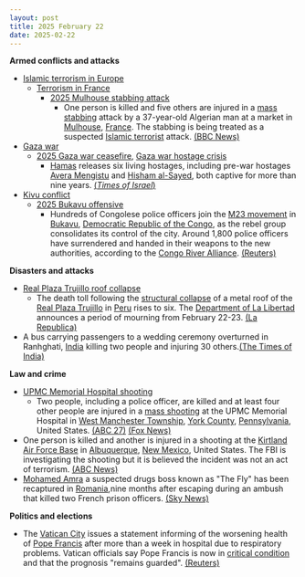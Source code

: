 ```yaml
---
layout: post
title: 2025 February 22
date: 2025-02-22
---
```



**Armed conflicts and attacks**

* [Islamic terrorism in Europe](https://en.wikipedia.org/wiki/Islamic_terrorism_in_Europe "Islamic terrorism in Europe")
  + [Terrorism in France](https://en.wikipedia.org/wiki/Terrorism_in_France "Terrorism in France")
    - [2025 Mulhouse stabbing attack](https://en.wikipedia.org/wiki/2025_Mulhouse_stabbing_attack "2025 Mulhouse stabbing attack")
      * One person is killed and five others are injured in a [mass stabbing](https://en.wikipedia.org/wiki/Mass_stabbing "Mass stabbing") attack by a 37-year-old Algerian man at a market in [Mulhouse](https://en.wikipedia.org/wiki/Mulhouse "Mulhouse"), [France](https://en.wikipedia.org/wiki/France "France"). The stabbing is being treated as a suspected [Islamic terrorist](https://en.wikipedia.org/wiki/Islamic_terrorism "Islamic terrorism") attack. [(BBC News)](https://www.bbc.com/news/articles/c984enp4480o)
* [Gaza war](https://en.wikipedia.org/wiki/Gaza_war "Gaza war")
  + [2025 Gaza war ceasefire](https://en.wikipedia.org/wiki/2025_Gaza_war_ceasefire "2025 Gaza war ceasefire"), [Gaza war hostage crisis](https://en.wikipedia.org/wiki/Gaza_war_hostage_crisis "Gaza war hostage crisis")
    - [Hamas](https://en.wikipedia.org/wiki/Hamas "Hamas") releases six living hostages, including pre-war hostages [Avera Mengistu](https://en.wikipedia.org/wiki/Avera_Mengistu "Avera Mengistu") and [Hisham al-Sayed](https://en.wikipedia.org/wiki/Hisham_al-Sayed "Hisham al-Sayed"), both captive for more than nine years. [(*Times of Israel*)](https://www.timesofisrael.com/these-are-the-six-living-hostages-set-to-be-released-saturday/)
* [Kivu conflict](https://en.wikipedia.org/wiki/Kivu_conflict "Kivu conflict")
  + [2025 Bukavu offensive](https://en.wikipedia.org/wiki/2025_Bukavu_offensive "2025 Bukavu offensive")
    - Hundreds of Congolese police officers join the [M23 movement](https://en.wikipedia.org/wiki/March_23_Movement "March 23 Movement") in [Bukavu](https://en.wikipedia.org/wiki/Bukavu "Bukavu"), [Democratic Republic of the Congo](https://en.wikipedia.org/wiki/Democratic_Republic_of_the_Congo "Democratic Republic of the Congo"), as the rebel group consolidates its control of the city. Around 1,800 police officers have surrendered and handed in their weapons to the new authorities, according to the [Congo River Alliance](https://en.wikipedia.org/wiki/Congo_River_Alliance "Congo River Alliance"). [(Reuters)](https://www.reuters.com/world/africa/hundreds-congolese-police-join-rebels-occupied-city-2025-02-22/)

**Disasters and attacks**

* [Real Plaza Trujillo roof collapse](https://en.wikipedia.org/wiki/Real_Plaza_Trujillo_roof_collapse "Real Plaza Trujillo roof collapse")
  + The death toll following the [structural collapse](https://en.wikipedia.org/wiki/Structural_integrity_and_failure "Structural integrity and failure") of a metal roof of the [Real Plaza Trujillo](https://en.wikipedia.org/wiki/Real_Plaza_Trujillo "Real Plaza Trujillo") in [Peru](https://en.wikipedia.org/wiki/Peru "Peru") rises to six. The [Department of La Libertad](https://en.wikipedia.org/wiki/Department_of_La_Libertad "Department of La Libertad") announces a period of mourning from February 22-23. [(La Republica)](https://larepublica.pe/sociedad/2025/02/21/colapsa-techo-de-real-plaza-en-trujillo-en-vivo-reporte-de-heridos-y-ultimas-noticias-segun-coer-1782711)
* A bus carrying passengers to a wedding ceremony overturned in Ranhghati, [India](https://en.wikipedia.org/wiki/India "India") killing two people and injuring 30 others.[(The Times of India)](https://timesofindia.indiatimes.com/city/jaipur/two-dead-30-injured-as-bus-overturns/articleshow/118487309.cms)

**Law and crime**

* [UPMC Memorial Hospital shooting](https://en.wikipedia.org/wiki/UPMC_Memorial_Hospital_shooting "UPMC Memorial Hospital shooting")
  + Two people, including a police officer, are killed and at least four other people are injured in a [mass shooting](https://en.wikipedia.org/wiki/Mass_shooting "Mass shooting") at the UPMC Memorial Hospital in [West Manchester Township](https://en.wikipedia.org/wiki/West_Manchester_Township%2C_Pennsylvania "West Manchester Township, Pennsylvania"), [York County](https://en.wikipedia.org/wiki/York_County%2C_Pennsylvania "York County, Pennsylvania"), [Pennsylvania](https://en.wikipedia.org/wiki/Pennsylvania "Pennsylvania"), United States. [(ABC 27)](https://www.abc27.com/local-news/active-shooter-situation-at-upmc-memorial-in-york-county/) [(Fox News)](https://www.fox43.com/article/news/local/york-county/police-incident-upmc-york-public-to-avoid-the-area/521-0c7355f3-6262-4ef5-8b76-9353775cabf9)
* One person is killed and another is injured in a shooting at the [Kirtland Air Force Base](https://en.wikipedia.org/wiki/Kirtland_Air_Force_Base "Kirtland Air Force Base") in [Albuquerque](https://en.wikipedia.org/wiki/Albuquerque "Albuquerque"), [New Mexico](https://en.wikipedia.org/wiki/New_Mexico "New Mexico"), United States. The FBI is investigating the shooting but it is believed the incident was not an act of terrorism. [(ABC News)](https://abcnews.go.com/US/wireStory/shooting-air-force-base-new-mexico-kills-airman-119079724)
* [Mohamed Amra](https://en.wikipedia.org/wiki/Mohamed_Amra "Mohamed Amra") a suspected drugs boss known as "The Fly" has been recaptured in [Romania](https://en.wikipedia.org/wiki/Romania "Romania"),nine months after escaping during an ambush that killed two French prison officers. [(Sky News)](https://news.sky.com/story/mohamed-amra-the-fly-recaptured-in-romania-nine-months-after-escape-that-killed-two-french-prison-officers-13314864)

**Politics and elections**

* The [Vatican City](https://en.wikipedia.org/wiki/Vatican_City "Vatican City") issues a statement informing of the worsening health of [Pope Francis](https://en.wikipedia.org/wiki/Pope_Francis "Pope Francis") after more than a week in hospital due to respiratory problems. Vatican officials say Pope Francis is now in [critical condition](https://en.wikipedia.org/wiki/Critical_condition "Critical condition") and that the prognosis "remains guarded". [(Reuters)](https://www.reuters.com/world/europe/pope-francis-will-not-lead-sunday-prayers-second-week-running-vatican-says-2025-02-22/)
